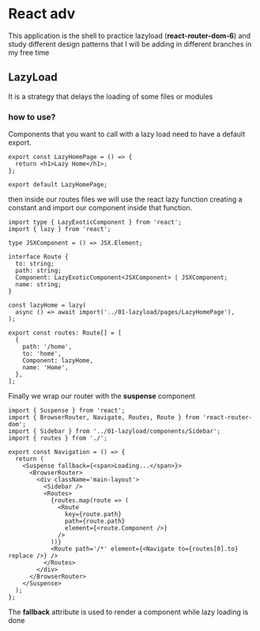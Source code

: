 # React adv

This application is the shell to practice lazyload (**react-router-dom-6**) and study different design patterns that I will be adding in different branches in my free time


## LazyLoad
It is a strategy that delays the loading of some files or modules

### **how to use?**
Components that you want to call with a lazy load need to have a default export.

```
export const LazyHomePage = () => {
  return <h1>Lazy Home</h1>;
};

export default LazyHomePage;
```

then inside our routes files we will use the react lazy function creating a constant and import our component inside that function.

```
import type { LazyExoticComponent } from 'react';
import { lazy } from 'react';

type JSXComponent = () => JSX.Element;

interface Route {
  to: string;
  path: string;
  Component: LazyExoticComponent<JSXComponent> | JSXComponent;
  name: string;
}

const lazyHome = lazy(
  async () => await import('../01-lazyload/pages/LazyHomePage'),
);

export const routes: Route[] = [
  {
    path: '/home',
    to: 'home',
    Component: lazyHome,
    name: 'Home',
  },
];

```

Finally we wrap our router with the **suspense** component

```
import { Suspense } from 'react';
import { BrowserRouter, Navigate, Routes, Route } from 'react-router-dom';
import { Sidebar } from '../01-lazyload/components/Sidebar';
import { routes } from './';

export const Navigation = () => {
  return (
    <Suspense fallback={<span>Loading...</span>}>
      <BrowserRouter>
        <div className='main-layout'>
          <Sidebar />
          <Routes>
            {routes.map(route => (
              <Route
                key={route.path}
                path={route.path}
                element={<route.Component />}
              />
            ))}
            <Route path='/*' element={<Navigate to={routes[0].to} replace />} />
          </Routes>
        </div>
      </BrowserRouter>
    </Suspense>
  );
};

```
The **fallback** attribute is used to render a component while lazy loading is done
